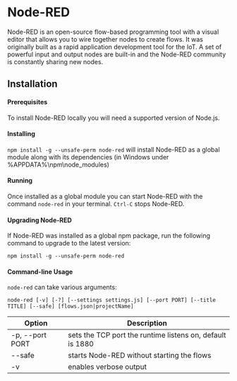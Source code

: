 # Node-RED

Node-RED is an open-source flow-based programming tool with a visual editor that allows you to wire together nodes to create flows. It was originally built as a rapid application development tool for the IoT. A set of powerful input and output nodes are built-in and the Node-RED community is constantly sharing new nodes.

## Installation

#### Prerequisites

To install Node-RED locally you will need a supported version of Node.js.

#### Installing

`npm install -g --unsafe-perm node-red`
will install Node-RED as a global module along with its dependencies (in Windows under %APPDATA%\npm\node_modules)

#### Running

Once installed as a global module you can start Node-RED with the command `node-red` in your terminal. `Ctrl-C` stops Node-RED.

#### Upgrading Node-RED

If Node-RED was installed as a global npm package, run the following command to upgrade to the latest version:

`npm install -g --unsafe-perm node-red`

#### Command-line Usage

`node-red` can take various arguments:

`node-red [-v] [-?] [--settings settings.js] [--port PORT] [--title TITLE] [--safe] [flows.json|projectName]`

| Option          | Description                                               |
| --------------- | --------------------------------------------------------- |
| -p, --port PORT | sets the TCP port the runtime listens on, default is 1880 |
| --safe          | starts Node-RED without starting the flows                |
| -v              | enables verbose output                                    |
